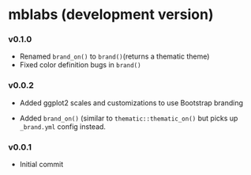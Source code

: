 # mblabs (development version)

### v0.1.0

* Renamed `brand_on()` to `brand()`(returns a thematic theme)
* Fixed color definition bugs in `brand()`

### v0.0.2

* Added ggplot2 scales and customizations to use Bootstrap branding

* Added `brand_on()` (similar to `thematic::thematic_on()` but picks up `_brand.yml` config instead.

### v0.0.1

* Initial commit

